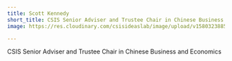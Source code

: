 ```yaml
---
title: Scott Kennedy
short_title: CSIS Senior Adviser and Trustee Chair in Chinese Business and Economics
image: https://res.cloudinary.com/csisideaslab/image/upload/v1580323885/health-commission/5kennedy_gk0ukl.jpg

---
```

CSIS Senior Adviser and Trustee Chair in Chinese Business and Economics